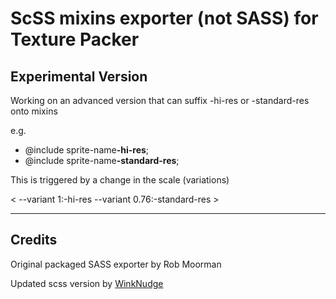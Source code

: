 ScSS mixins exporter (not SASS) for Texture Packer
========================

## Experimental Version ##

Working on an advanced version that can suffix -hi-res or -standard-res onto mixins 

e.g.

- @include sprite-name<b>-hi-res</b>;
- @include sprite-name<b>-standard-res</b>;


This is triggered by a change in the scale (variations)

<   --variant 1:-hi-res --variant 0.76:-standard-res   >

---

## Credits ##

Original packaged SASS exporter by Rob Moorman 

Updated scss version by [WinkNudge](http://winknudge.co.uk/)